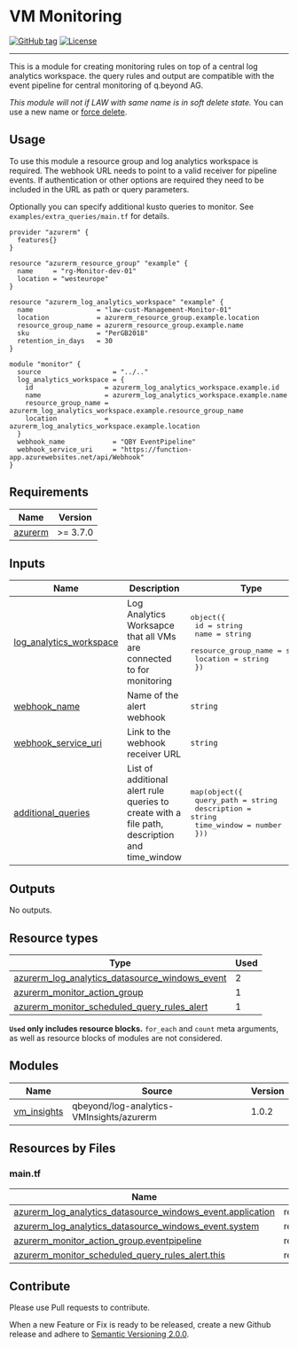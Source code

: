 # VM Monitoring
[![GitHub tag](https://img.shields.io/github/v/tag/qbeyond/terraform-azurerm-vm-monitoring.svg)](https://registry.terraform.io/modules/qbeyond/vm-monitoring/azurerm/latest)
[![License](https://img.shields.io/github/license/qbeyond/terraform-azurerm-vm-monitoring.svg)](https://github.com/qbeyond/terraform-azurerm-vm-monitoring/blob/main/LICENSE)

----

This is a module for creating monitoring rules on top of a central log analytics workspace. the query rules and output are compatible with the event pipeline for central monitoring of q.beyond AG.

*This module will not if LAW with same name is in soft delete state.* You can use a new name or [force delete](https://learn.microsoft.com/en-us/azure/azure-monitor/logs/delete-workspace#permanent-workspace-delete). 

<!-- BEGIN_TF_DOCS -->
## Usage

To use this module a resource group and log analytics workspace is required.
The webhook URL needs to point to a valid receiver for pipeline events.
If authentication or other options are required they need to be included in the URL as path or query parameters.

Optionally you can specify additional kusto queries to monitor. See `examples/extra_queries/main.tf` for details.

```hcl
provider "azurerm" {
  features{}
}

resource "azurerm_resource_group" "example" {
  name     = "rg-Monitor-dev-01"
  location = "westeurope"
}

resource "azurerm_log_analytics_workspace" "example" {
  name                = "law-cust-Management-Monitor-01"
  location            = azurerm_resource_group.example.location
  resource_group_name = azurerm_resource_group.example.name
  sku                 = "PerGB2018"
  retention_in_days   = 30
}

module "monitor" {
  source                  = "../.."
  log_analytics_workspace = {
    id                  = azurerm_log_analytics_workspace.example.id
    name                = azurerm_log_analytics_workspace.example.name
    resource_group_name = azurerm_log_analytics_workspace.example.resource_group_name
    location            = azurerm_log_analytics_workspace.example.location
  }
  webhook_name            = "QBY EventPipeline"
  webhook_service_uri     = "https://function-app.azurewebsites.net/api/Webhook"
}
```

## Requirements

| Name | Version |
|------|---------|
| <a name="requirement_azurerm"></a> [azurerm](#requirement\_azurerm) | >= 3.7.0 |

## Inputs

| Name | Description | Type | Default | Required |
|------|-------------|------|---------|:--------:|
| <a name="input_log_analytics_workspace"></a> [log\_analytics\_workspace](#input\_log\_analytics\_workspace) | Log Analytics Worksapce that all VMs are connected to for monitoring | <pre>object({<br>    id                  = string<br>    name                = string<br>    resource_group_name = string<br>    location            = string<br>  })</pre> | n/a | yes |
| <a name="input_webhook_name"></a> [webhook\_name](#input\_webhook\_name) | Name of the alert webhook | `string` | n/a | yes |
| <a name="input_webhook_service_uri"></a> [webhook\_service\_uri](#input\_webhook\_service\_uri) | Link to the webhook receiver URL | `string` | n/a | yes |
| <a name="input_additional_queries"></a> [additional\_queries](#input\_additional\_queries) | List of additional alert rule queries to create with a file path, description and time\_window | <pre>map(object({<br>    query_path  = string<br>    description = string<br>    time_window = number<br>  }))</pre> | `{}` | no |
## Outputs

No outputs.

## Resource types

| Type | Used |
|------|-------|
| [azurerm_log_analytics_datasource_windows_event](https://registry.terraform.io/providers/hashicorp/azurerm/latest/docs/resources/log_analytics_datasource_windows_event) | 2 |
| [azurerm_monitor_action_group](https://registry.terraform.io/providers/hashicorp/azurerm/latest/docs/resources/monitor_action_group) | 1 |
| [azurerm_monitor_scheduled_query_rules_alert](https://registry.terraform.io/providers/hashicorp/azurerm/latest/docs/resources/monitor_scheduled_query_rules_alert) | 1 |

**`Used` only includes resource blocks.** `for_each` and `count` meta arguments, as well as resource blocks of modules are not considered.

## Modules

| Name | Source | Version |
|------|--------|---------|
| <a name="module_vm_insights"></a> [vm\_insights](#module\_vm\_insights) | qbeyond/log-analytics-VMInsights/azurerm | 1.0.2 |

## Resources by Files

### main.tf

| Name | Type |
|------|------|
| [azurerm_log_analytics_datasource_windows_event.application](https://registry.terraform.io/providers/hashicorp/azurerm/latest/docs/resources/log_analytics_datasource_windows_event) | resource |
| [azurerm_log_analytics_datasource_windows_event.system](https://registry.terraform.io/providers/hashicorp/azurerm/latest/docs/resources/log_analytics_datasource_windows_event) | resource |
| [azurerm_monitor_action_group.eventpipeline](https://registry.terraform.io/providers/hashicorp/azurerm/latest/docs/resources/monitor_action_group) | resource |
| [azurerm_monitor_scheduled_query_rules_alert.this](https://registry.terraform.io/providers/hashicorp/azurerm/latest/docs/resources/monitor_scheduled_query_rules_alert) | resource |
<!-- END_TF_DOCS -->

## Contribute

Please use Pull requests to contribute.

When a new Feature or Fix is ready to be released, create a new Github release and adhere to [Semantic Versioning 2.0.0](https://semver.org/lang/de/spec/v2.0.0.html).